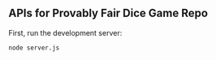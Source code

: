 ## APIs for Provably Fair Dice Game Repo

First, run the development server:

```bash
node server.js
```
